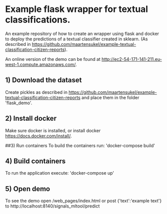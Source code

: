 # Example flask wrapper for textual classifications.

An example repository of how to create an wrapper using flask and docker to deploy the predictions of a textual classifier created in sklearn. (As described in https://github.com/maartensukel/example-textual-classification-citizen-reports).

An online version of the demo can be found at http://ec2-54-171-141-211.eu-west-1.compute.amazonaws.com/.

## 1) Download the dataset
Create pickles as described in https://github.com/maartensukel/example-textual-classification-citizen-reports and place them in the folder 'flask_demo'.

## 2) Install docker
Make sure docker is installed, or install docker https://docs.docker.com/install/.

##3) Run containers
To build the containers run: 'docker-compose build'

## 4) Build containers
To run the application execute: 'docker-compose up'

## 5) Open demo
To see the demo open /web_pages/index.html or post {'text':'example text'} to http://localhost:8140/signals_mltool/predict